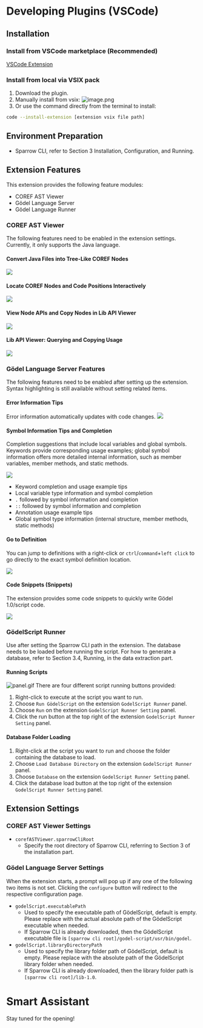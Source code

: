 # Developing Plugins (VSCode)
## Installation
### Install from VSCode marketplace (Recommended)
[VSCode Extension](https://marketplace.visualstudio.com/items?itemName=CodeFuse-Query.codefuse-query-extension)
### Install from local via VSIX pack
1. Download the plugin.
2. Manually install from vsix:
![image.png](../assets/toolchain01.png)
3. Or use the command directly from the terminal to install:
```bash
code --install-extension [extension vsix file path]
```

## Environment Preparation

- Sparrow CLI, refer to Section 3 Installation, Configuration, and Running.
## Extension Features
This extension provides the following feature modules:

- COREF AST Viewer
- Gödel Language Server
- Gödel Language Runner
### COREF AST Viewer
The following features need to be enabled in the extension settings. Currently, it only supports the Java language.
#### Convert Java Files into Tree-Like COREF Nodes
![](../assets/toolchain02.gif)
#### Locate COREF Nodes and Code Positions Interactively
![](../assets/toolchain03.gif)
#### View Node APIs and Copy Nodes in Lib API Viewer
![](../assets/toolchain04.gif)
#### Lib API Viewer: Querying and Copying Usage
![](../assets/toolchain05.gif)
### Gödel Language Server Features
The following features need to be enabled after setting up the extension. Syntax highlighting is still available without setting related items.
#### Error Information Tips
Error information automatically updates with code changes.
![](../assets/toolchain06.gif)
#### Symbol Information Tips and Completion
Completion suggestions that include local variables and global symbols. Keywords provide corresponding usage examples; global symbol information offers more detailed internal information, such as member variables, member methods, and static methods.

![](../assets/toolchain07.gif)

- Keyword completion and usage example tips
- Local variable type information and symbol completion
- `.` followed by symbol information and completion
- `::` followed by symbol information and completion
- Annotation usage example tips
- Global symbol type information (internal structure, member methods, static methods)
#### Go to Definition
You can jump to definitions with a right-click or `ctrl`/`command`+`left click` to go directly to the exact symbol definition location.

![](../assets/toolchain08.gif)
#### Code Snippets (Snippets)
The extension provides some code snippets to quickly write Gödel 1.0/script code.

![](../assets/toolchain09.gif)
### GödelScript Runner
Use after setting the Sparrow CLI path in the extension. The database needs to be loaded before running the script. For how to generate a database, refer to Section 3.4, Running, in the data extraction part.
#### Running Scripts
![panel.gif](../assets/toolchain10.gif)
There are four different script running buttons provided:
1. Right-click to execute at the script you want to run.
2. Choose `Run GödelScript` on the extension `GodelScript Runner` panel.
3. Choose `Run` on the extension `GodelScript Runner Setting` panel.
4. Click the run button at the top right of the extension `GodelScript Runner Setting` panel.
#### Database Folder Loading
1. Right-click at the script you want to run and choose the folder containing the database to load.
2. Choose `Load Database Directory` on the extension `GodelScript Runner` panel.
3. Choose `Database` on the extension `GodelScript Runner Setting` panel.
4. Click the database load button at the top right of the extension `GodelScript Runner Setting` panel.
## Extension Settings
### COREF AST Viewer Settings

- `corefASTViewer.sparrowCliRoot`
  - Specify the root directory of Sparrow CLI, referring to Section 3 of the installation part.
### Gödel Language Server Settings
When the extension starts, a prompt will pop up if any one of the following two items is not set. Clicking the `configure` button will redirect to the respective configuration page.

- `godelScript.executablePath`
  - Used to specify the executable path of GödelScript, default is empty. Please replace with the actual absolute path of the GödelScript executable when needed.
  - If Sparrow CLI is already downloaded, then the GödelScript executable file is `[sparrow cli root]/godel-script/usr/bin/godel`.
- `godelScript.libraryDirectoryPath`
  - Used to specify the library folder path of GödelScript, default is empty. Please replace with the absolute path of the GödelScript library folder when needed.
  - If Sparrow CLI is already downloaded, then the library folder path is `[sparrow cli root]/lib-1.0`.

# Smart Assistant

Stay tuned for the opening!
